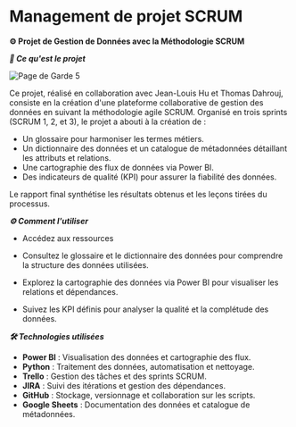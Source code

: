 # Management de projet SCRUM

**⚙️ Projet de Gestion de Données avec la Méthodologie SCRUM**

***📖 Ce qu'est le projet***

![Page de Garde 5 ](https://github.com/user-attachments/assets/7bdb1428-7f03-4f0f-aa62-37aa7543bd2c)

Ce projet, réalisé en collaboration avec Jean-Louis Hu et Thomas Dahrouj, consiste en la création d'une plateforme collaborative de gestion des données en suivant la méthodologie agile SCRUM. Organisé en trois sprints (SCRUM 1, 2, et 3), le projet a abouti à la création de :

- Un glossaire pour harmoniser les termes métiers.
- Un dictionnaire des données et un catalogue de métadonnées détaillant les attributs et relations.
- Une cartographie des flux de données via Power BI.
- Des indicateurs de qualité (KPI) pour assurer la fiabilité des données.

Le rapport final synthétise les résultats obtenus et les leçons tirées du processus.

***⚙️ Comment l'utiliser***

- Accédez aux ressources

- Consultez le glossaire et le dictionnaire des données pour comprendre la structure des données utilisées.
  
- Explorez la cartographie des données via Power BI pour visualiser les relations et dépendances.
  
- Suivez les KPI définis pour analyser la qualité et la complétude des données.
  
***🛠️ Technologies utilisées***

- **Power BI** : Visualisation des données et cartographie des flux.
- **Python** : Traitement des données, automatisation et nettoyage.
- **Trello** : Gestion des tâches et des sprints SCRUM.
- **JIRA** : Suivi des itérations et gestion des dépendances.
- **GitHub** : Stockage, versionnage et collaboration sur les scripts.
- **Google Sheets** : Documentation des données et catalogue de métadonnées.
